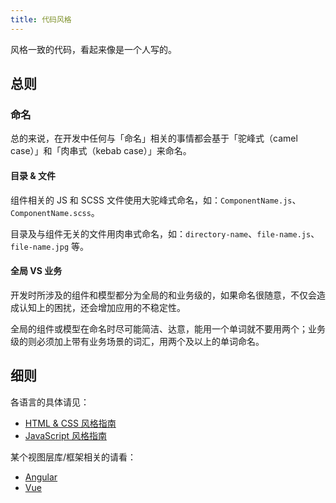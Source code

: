 ```yaml
---
title: 代码风格
---
```


风格一致的代码，看起来像是一个人写的。

## 总则

### 命名

总的来说，在开发中任何与「命名」相关的事情都会基于「驼峰式（camel case）」和「肉串式（kebab case）」来命名。

#### 目录 & 文件

组件相关的 JS 和 SCSS 文件使用大驼峰式命名，如：`ComponentName.js`、`ComponentName.scss`。

目录及与组件无关的文件用肉串式命名，如：`directory-name`、`file-name.js`、`file-name.jpg` 等。

#### 全局 VS 业务

开发时所涉及的组件和模型都分为全局的和业务级的，如果命名很随意，不仅会造成认知上的困扰，还会增加应用的不稳定性。

全局的组件或模型在命名时尽可能简洁、达意，能用一个单词就不要用两个；业务级的则必须加上带有业务场景的词汇，用两个及以上的单词命名。

## 细则

各语言的具体请见：

- [HTML & CSS 风格指南](/guides/html-and-css-coding-style/)
- [JavaScript 风格指南](/guides/javascript-coding-style/)

某个视图层库/框架相关的请看：

- [Angular](https://angular.io/guide/styleguide)
- [Vue](https://vuejs.org/v2/style-guide/)
